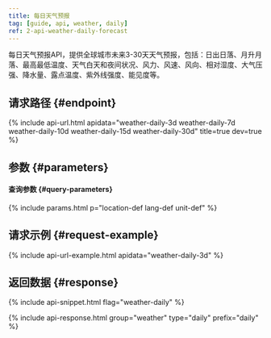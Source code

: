 ```yaml
---
title: 每日天气预报
tag: [guide, api, weather, daily]
ref: 2-api-weather-daily-forecast
---
```


每日天气预报API，提供全球城市未来3-30天天气预报，包括：日出日落、月升月落、最高最低温度、天气白天和夜间状况、风力、风速、风向、相对湿度、大气压强、降水量、露点温度、紫外线强度、能见度等。

## 请求路径 {#endpoint}

{% include api-url.html apidata="weather-daily-3d weather-daily-7d weather-daily-10d weather-daily-15d weather-daily-30d" title=true dev=true %}
  
## 参数 {#parameters}

#### 查询参数 {#query-parameters}

{% include params.html p="location-def lang-def unit-def" %}

## 请求示例 {#request-example}

{% include api-url-example.html apidata="weather-daily-3d" %}

## 返回数据 {#response}

{% include api-snippet.html flag="weather-daily" %}

{% include api-response.html group="weather" type="daily" prefix="daily" %}

